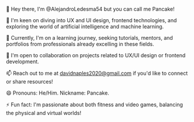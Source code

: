 👋 Hey there, I'm @AlejandroLedesma54 but you can call me Pancake!

👀 I'm keen on diving into UX and UI design, frontend technologies, and exploring the world of artificial intelligence and machine learning.

🌱 Currently, I'm on a learning journey, seeking tutorials, mentors, and portfolios from professionals already excelling in these fields.

💼 I'm open to collaboration on projects related to UX/UI design or frontend development.

📫 Reach out to me at davidnaples2020@gmail.com if you'd like to connect or share resources!

😄 Pronouns: He/Him. Nickname: Pancake.

⚡ Fun fact: I'm passionate about both fitness and video games, balancing the physical and virtual worlds!
